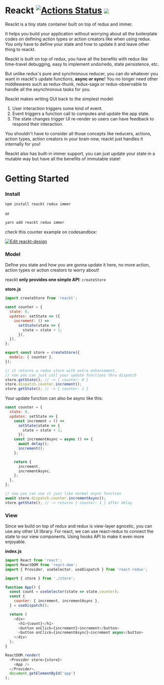 # Reackt [![Actions Status](https://github.com/shadeofgod/reackt/workflows/test/badge.svg)](https://github.com/shadeofgod/reackt/actions) ![](https://img.shields.io/npm/l/reakt)

Reackt is a tiny state container built on top of redux and immer.

It helps you build your application without worrying about all the boilerplate codes on defining action types or action creators like when using redux. You only have to define your state and how to update it and leave other thing to reackt.

Reackt is built on top of redux, you have all the benefits with redux like time-travel debugging, easy to implement undo/redo, state persistence, etc.

But unlike redux's pure and synchronous reducer, you can do whatever you want in reackt's update functions, **async or sync**! You no longer need other middlewares such as redux-thunk, redux-saga or redux-observable to handle all the asynchronous tasks for you.

Reackt makes writing GUI back to the simplest model:

1. User interaction triggers some kind of event.
2. Event triggers a function call to computes and update the app state.
3. The state changes trigger UI re-render so users can have feedback to respond their interaction.

You shouldn't have to consider all those concepts like reducers, actions, action types, action creators in your brain now, reackt just handles it internally for you!

Reackt also has built-in immer support, you can just update your state in a mutable way but have all the benefits of immutable state!

# Getting Started

### Install

```sh
npm install reackt redux immer
```

or

```sh
yarn add reackt redux immer
```

check this counter example on codesandbox:

[![Edit reackt-design](https://codesandbox.io/static/img/play-codesandbox.svg)](https://codesandbox.io/s/github/shadeofgod/reackt/tree/master/examples/counter?expanddevtools=1&fontsize=14&hidenavigation=1&theme=dark)

### Model

Define you state and how you are gonna update it here, no more action, action types or action creators to worry about!

reackt **only provides one simple API**: `createStore`

**store.js**

```js
import createStore from 'reackt';

const counter = {
  state: 0,
  updates: setState => ({
    increment: () =>
      setState(state => {
        state = state + 1;
      }),
  }),
};

export const store = createStore({
  models: { counter },
});

// it returns a redux store with extra enhancement,
// now you can just call your update functions thru dispatch
store.getState(); // -> { counter: 0 }
store.dispatch.counter.increment();
store.getState(); // -> { counter: 1 }
```

Your update function can also be async like this:

```js
const counter = {
  state: 0,
  updates: setState => {
    const increment = () =>
      setState(state => {
        state = state + 1;
      });
    const incrementAsync = async () => {
      await delay();
      increment();
    };

    return {
      increment,
      incrementAsync,
    };
  },
};

// now you can use it just like normal async function
await store.dispatch.counter.incrementAsync();
store.getState(); // -> returns { counter: 1 } after delay
```

### View

Since we build on top of redux and redux is view-layer agnostic, you can use any other UI library. For react, we can use react-redux to connect the state to our view components. Using hooks API to make it even more enjoyable.

**index.js**

```js
import React from 'react';
import ReactDOM from 'react-dom';
import { Provider, useSelector, useDispatch } from 'react-redux';

import { store } from './store';

function App() {
  const count = useSelector(state => state.counter);
  const {
    counter: { increment, incrementAsync },
  } = useDispatch();

  return (
    <div>
      <h1>{count}</h1>
      <button onClick={increment}>increment</button>
      <button onClick={incrementAsync}>increment async</button>
    </div>
  );
}

ReactDOM.render(
  <Provider store={store}>
    <App />
  </Provider>,
  document.getElementById('app')
);
```
